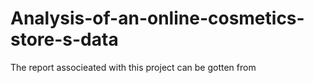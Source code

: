 # Analysis-of-an-online-cosmetics-store-s-data
The report associeated with this project can be gotten from
